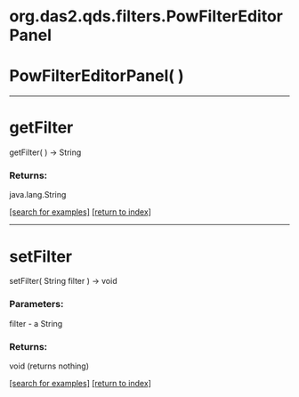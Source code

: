 # org.das2.qds.filters.PowFilterEditorPanel



# PowFilterEditorPanel( )


***
<a name="getFilter"></a>
# getFilter
getFilter(  ) &rarr; String



### Returns:
java.lang.String


<a href="https://github.com/autoplot/dev/search?q=getFilter&unscoped_q=getFilter">[search for examples]</a>
<a href="https://github.com/autoplot/documentation/blob/master/javadoc/index-all.md">[return to index]</a>

***
<a name="setFilter"></a>
# setFilter
setFilter( String filter ) &rarr; void



### Parameters:
filter - a String

### Returns:
void (returns nothing)


<a href="https://github.com/autoplot/dev/search?q=setFilter&unscoped_q=setFilter">[search for examples]</a>
<a href="https://github.com/autoplot/documentation/blob/master/javadoc/index-all.md">[return to index]</a>

